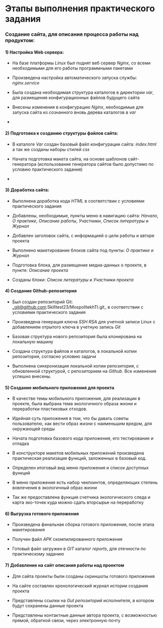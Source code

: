 # Этапы выполнения практического задания

### Создание сайта, для описания процесса работы над продуктом:

#### 1) Настройка Web сервера:

- На базе платформы _Linux_ был поднят веб сервер _Nginx_, со всеми необходимыми для его работы программными пакетами

- Произведена настройка автоматического запуска службы: _nginx.service_ 

- Была создана необходимая структура каталогов в директории _var_, для размещения конфигурационных файлов будущего сайта

- Внесены изменения в конфигурацию _Nginx_, необходимые для запуска сайта из сознанного вновь дерева каталогов в _var_

-
#### 2) Подготовка к созданию структуры файлов сайта:

- В каталоге _Var_ создан базовый файл конфигурации сайта: _index.html_ а так же созданы наборы стилей _css_

- Начата подготовка макета сайта, на основе шаблонов сайт-генератора (использование генератора сайтов было допустимо по условию практического задания)

-

#### 3) Доработка сайта:


- Выполнена доработка кода _HTML_ в соответствии с условиями практического задания 

- Добавлены, необходимые, пункты меню в навигацию сайта:   _Начало_, _О практике_,  _Описание работы_, _Участники_, _Список литературы_ и _Журнал_

- Добавлен заголовок сайта, с информацией о цели работы и авторе проекта

- Выполнено макетирование блоков сайта под пункты: _О практике_ и _Журнал_ 

- Подготовка блока, для размещение медиа-данных о проекте, в пункте: _Описание проекта_

- Созданы блоки: _Список литературы_ и _Участники проекта_


#### 4) Создание Github-репозитория

- Был создан репозиторий Git: _git@github.com:Skilltest23/MospolitekhTI.git_ в соответствии с условиями практического задания

- Произведена генерация ключа _SSH RSA_ для учетной записи _Linux_ с добавлением отрытого ключа в учетную запись _Git_

- Базовая структура нового репозитория была клонирована на локальную машину 

- Создана структура файлов и каталогов, в локальной  копии репозитория, согласно условию задачи

- Выполнена синхронизация локальной копии репозитория, с обновленной структурой, с репозиторием на _Github_. Все изменения успешно внесены.

 
#### 5) Создание мобильного приложения для проекта

- В качестве темы мобильного приложения, для реализации в проекте, была выбрана тема экологичного образа жизни и переработки пластиковых отходов. 

- Идейная суть приложения в том, что бы давать советы пользователю, как вести образ жизни с наименьшим вредом, для окружающей среды

- Начата подготовка базового кода приложения, его тестирование и отладка 

- В конструкторе макетов мобильных приложений произведена практическая реализация функций, заложенных в базовый код.

- Определен итоговый вид меню приложения и список доступных функций

- В меню приложения есть набор чекпоинтов, определяющих степень вовлечения в экологичный образ жизни

- Так же предоставлена функция счетчика экологического следа и карта эко-точек куда можно сдать вторсырье на переработку

#### 6) Выгрузка готового приложения

- Произведена финальная сборка готового приложения, после этапа макетирования 

- Получен файл _APK_ скомпилированного приложения

- Готовый файл загружен в _GIT_   каталог _reports_, для отечности по практическому заданию

#### 7) Добавление на сайт описания работы над проектом


- Для сайта проекты были созданы скриншоты готового приложения

- На сайте составлен хронологический журнал истории создания проекта

- Представлены ссылки на _Gut репозиторий_ исполнителя, в котором будут сохранены данные проекта

- Представлены контактные данные автора проекта, с возможностью прямой, обратной связи, через электронную почту


 

 


   
